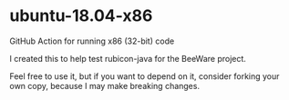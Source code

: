 # ubuntu-18.04-x86

GitHub Action for running x86 (32-bit) code

I created this to help test rubicon-java for the BeeWare project.

Feel free to use it, but if you want to depend on it, consider forking your own copy, because
I may make breaking changes.
